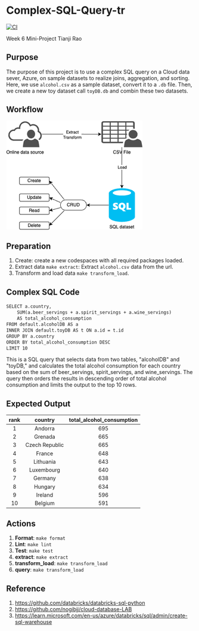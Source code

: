 # Complex-SQL-Query-tr

[![CI](https://github.com/nogibjj/Complex-SQL-Query-tr/actions/workflows/cicd.yml/badge.svg)](https://github.com/nogibjj/Complex-SQL-Query-tr/actions/workflows/cicd.yml)


Week 6 Mini-Project
Tianji Rao

## Purpose
The purpose of this project is to use a complex SQL query on a Cloud data sever, Azure, on sample datasets to realize joins, aggregation, and sorting. 
Here, we use `alcohol.csv` as a sample dataset, convert it to a `.db` file. Then, we create a new toy dataset call `toyDB.db` and combin these two datasets. 

## Workflow
![Workflow](workflow.png)

## Preparation
1. Create: create a new codespaces with all required packages loaded.   
2. Extract data `make extract`: Extract `alcohol.csv` data from the url.     
3. Transform and load data `make transform_load`.

## Complex SQL Code 

```
SELECT a.country,
    SUM(a.beer_servings + a.spirit_servings + a.wine_servings) 
    AS total_alcohol_consumption
FROM default.alcoholDB AS a
INNER JOIN default.toyDB AS t ON a.id = t.id
GROUP BY a.country
ORDER BY total_alcohol_consumption DESC
LIMIT 10
```
This is a SQL query that selects data from two tables, "alcoholDB" and "toyDB," and calculates the total alcohol consumption for each country based on the sum of beer_servings, spirit_servings, and wine_servings. The query then orders the results in descending order of total alcohol consumption and limits the output to the top 10 rows.

## Expected Output


|rank|country|total_alcohol_consumption|
|:--:|:------------:|:----:|
|1|Andorra|695|
|2|Grenada|665|
|3|Czech Republic|665|
|4|France|648|
|5|Lithuania|643|
|6|Luxembourg|640|
|7|Germany|638|
|8|Hungary|634|
|9|Ireland|596|
|10|Belgium|591|


## Actions 
1. **Format**: `make format`    
2. **Lint**: `make lint`
3. **Test**: `make test`
4. **extract**: `make extract`
5. **transform_load**: `make transform_load`
6. **query**: `make transform_load`

## Reference
1. https://github.com/databricks/databricks-sql-python
2. https://github.com/nogibjj/cloud-database-LAB
3. https://learn.microsoft.com/en-us/azure/databricks/sql/admin/create-sql-warehouse
